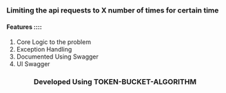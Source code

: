 <h3>Limiting the api requests to X number of times for certain time</h3>


<h4>Features ::::</h4>
<ol>
  <li>Core Logic to the problem</li>
  <li>Exception Handling</li>
  <li>Documented Using Swagger</li>
  <li>UI Swagger</li>
</ol>


<center><h3>Developed Using TOKEN-BUCKET-ALGORITHM </h3></center>
